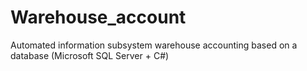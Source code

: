 # Warehouse_account
Automated information subsystem warehouse accounting based on a database (Microsoft SQL Server + C#)
